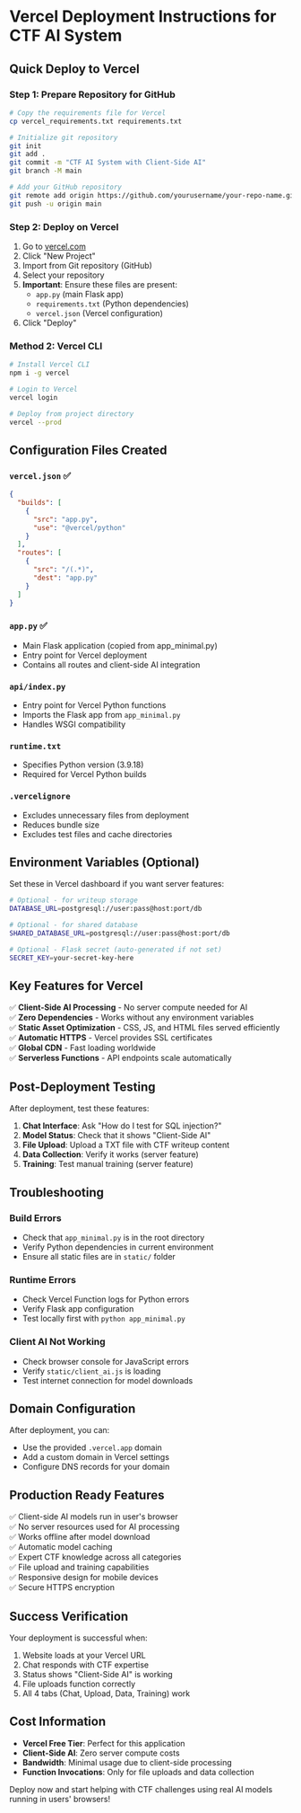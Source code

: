 # Vercel Deployment Instructions for CTF AI System

## Quick Deploy to Vercel

### Step 1: Prepare Repository for GitHub
```bash
# Copy the requirements file for Vercel
cp vercel_requirements.txt requirements.txt

# Initialize git repository
git init
git add .
git commit -m "CTF AI System with Client-Side AI"
git branch -M main

# Add your GitHub repository
git remote add origin https://github.com/yourusername/your-repo-name.git
git push -u origin main
```

### Step 2: Deploy on Vercel
1. Go to [vercel.com](https://vercel.com)
2. Click "New Project"
3. Import from Git repository (GitHub)
4. Select your repository
5. **Important**: Ensure these files are present:
   - `app.py` (main Flask app)
   - `requirements.txt` (Python dependencies)
   - `vercel.json` (Vercel configuration)
6. Click "Deploy"

### Method 2: Vercel CLI
```bash
# Install Vercel CLI
npm i -g vercel

# Login to Vercel
vercel login

# Deploy from project directory
vercel --prod
```

## Configuration Files Created

### `vercel.json` ✅
```json
{
  "builds": [
    {
      "src": "app.py",
      "use": "@vercel/python"
    }
  ],
  "routes": [
    {
      "src": "/(.*)",
      "dest": "app.py"
    }
  ]
}
```

### `app.py` ✅
- Main Flask application (copied from app_minimal.py)
- Entry point for Vercel deployment
- Contains all routes and client-side AI integration

### `api/index.py`
- Entry point for Vercel Python functions
- Imports the Flask app from `app_minimal.py`
- Handles WSGI compatibility

### `runtime.txt`
- Specifies Python version (3.9.18)
- Required for Vercel Python builds

### `.vercelignore`
- Excludes unnecessary files from deployment
- Reduces bundle size
- Excludes test files and cache directories

## Environment Variables (Optional)

Set these in Vercel dashboard if you want server features:

```bash
# Optional - for writeup storage
DATABASE_URL=postgresql://user:pass@host:port/db

# Optional - for shared database
SHARED_DATABASE_URL=postgresql://user:pass@host:port/db

# Optional - Flask secret (auto-generated if not set)
SECRET_KEY=your-secret-key-here
```

## Key Features for Vercel

✅ **Client-Side AI Processing** - No server compute needed for AI  
✅ **Zero Dependencies** - Works without any environment variables  
✅ **Static Asset Optimization** - CSS, JS, and HTML files served efficiently  
✅ **Automatic HTTPS** - Vercel provides SSL certificates  
✅ **Global CDN** - Fast loading worldwide  
✅ **Serverless Functions** - API endpoints scale automatically  

## Post-Deployment Testing

After deployment, test these features:

1. **Chat Interface**: Ask "How do I test for SQL injection?"
2. **Model Status**: Check that it shows "Client-Side AI"
3. **File Upload**: Upload a TXT file with CTF writeup content
4. **Data Collection**: Verify it works (server feature)
5. **Training**: Test manual training (server feature)

## Troubleshooting

### Build Errors
- Check that `app_minimal.py` is in the root directory
- Verify Python dependencies in current environment
- Ensure all static files are in `static/` folder

### Runtime Errors
- Check Vercel Function logs for Python errors
- Verify Flask app configuration
- Test locally first with `python app_minimal.py`

### Client AI Not Working
- Check browser console for JavaScript errors
- Verify `static/client_ai.js` is loading
- Test internet connection for model downloads

## Domain Configuration

After deployment, you can:
- Use the provided `.vercel.app` domain
- Add a custom domain in Vercel settings
- Configure DNS records for your domain

## Production Ready Features

✅ Client-side AI models run in user's browser  
✅ No server resources used for AI processing  
✅ Works offline after model download  
✅ Automatic model caching  
✅ Expert CTF knowledge across all categories  
✅ File upload and training capabilities  
✅ Responsive design for mobile devices  
✅ Secure HTTPS encryption  

## Success Verification

Your deployment is successful when:
1. Website loads at your Vercel URL
2. Chat responds with CTF expertise
3. Status shows "Client-Side AI" is working
4. File uploads function correctly
5. All 4 tabs (Chat, Upload, Data, Training) work

## Cost Information

- **Vercel Free Tier**: Perfect for this application
- **Client-Side AI**: Zero server compute costs
- **Bandwidth**: Minimal usage due to client-side processing
- **Function Invocations**: Only for file uploads and data collection

Deploy now and start helping with CTF challenges using real AI models running in users' browsers!